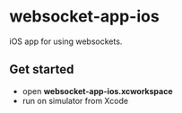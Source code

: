 # websocket-app-ios
iOS app for using websockets.

## Get started
* open **websocket-app-ios.xcworkspace**
* run on simulator from Xcode
